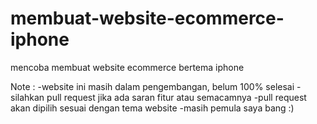 # membuat-website-ecommerce-iphone
mencoba membuat website ecommerce bertema iphone

Note :
-website ini masih dalam pengembangan, belum 100% selesai
-silahkan pull request jika ada saran fitur atau semacamnya
-pull request akan dipilih sesuai dengan tema website
-masih pemula saya bang :)
